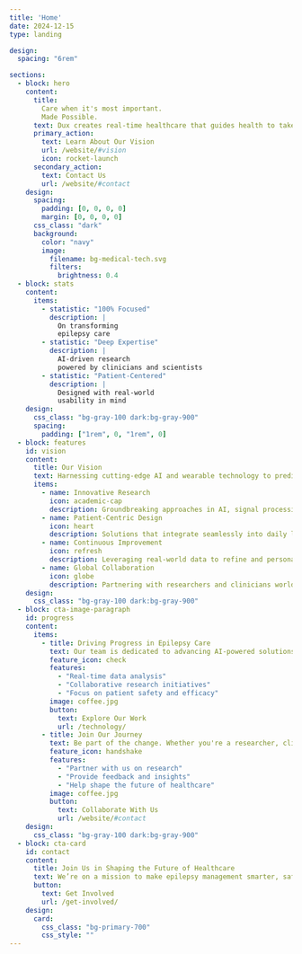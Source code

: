 ```yaml
---
title: 'Home'
date: 2024-12-15
type: landing

design:
  spacing: "6rem"

sections:
  - block: hero
    content:
      title: 
        Care when it's most important. 
        Made Possible.
      text: Dux creates real-time healthcare that guides health to take the right path at critical crossroads in life.
      primary_action:
        text: Learn About Our Vision
        url: /website/#vision
        icon: rocket-launch
      secondary_action:
        text: Contact Us
        url: /website/#contact
    design:
      spacing:
        padding: [0, 0, 0, 0]
        margin: [0, 0, 0, 0]
      css_class: "dark"
      background:
        color: "navy"
        image:
          filename: bg-medical-tech.svg
          filters:
            brightness: 0.4
  - block: stats
    content:
      items:
        - statistic: "100% Focused"
          description: |
            On transforming  
            epilepsy care
        - statistic: "Deep Expertise"
          description: |
            AI-driven research  
            powered by clinicians and scientists
        - statistic: "Patient-Centered"
          description: |
            Designed with real-world  
            usability in mind
    design:
      css_class: "bg-gray-100 dark:bg-gray-900"
      spacing:
        padding: ["1rem", 0, "1rem", 0]
  - block: features
    id: vision
    content:
      title: Our Vision
      text: Harnessing cutting-edge AI and wearable technology to predict and prevent epileptic seizures.
      items:
        - name: Innovative Research
          icon: academic-cap
          description: Groundbreaking approaches in AI, signal processing, and neuroscience.
        - name: Patient-Centric Design
          icon: heart
          description: Solutions that integrate seamlessly into daily life.
        - name: Continuous Improvement
          icon: refresh
          description: Leveraging real-world data to refine and personalize outcomes.
        - name: Global Collaboration
          icon: globe
          description: Partnering with researchers and clinicians worldwide.
    design:
      css_class: "bg-gray-100 dark:bg-gray-900"
  - block: cta-image-paragraph
    id: progress
    content:
      items:
        - title: Driving Progress in Epilepsy Care
          text: Our team is dedicated to advancing AI-powered solutions that improve lives.
          feature_icon: check
          features:
            - "Real-time data analysis"
            - "Collaborative research initiatives"
            - "Focus on patient safety and efficacy"
          image: coffee.jpg
          button:
            text: Explore Our Work
            url: /technology/
        - title: Join Our Journey
          text: Be part of the change. Whether you're a researcher, clinician, or advocate, we’d love to collaborate.
          feature_icon: handshake
          features:
            - "Partner with us on research"
            - "Provide feedback and insights"
            - "Help shape the future of healthcare"
          image: coffee.jpg
          button:
            text: Collaborate With Us
            url: /website/#contact
    design:
      css_class: "bg-gray-100 dark:bg-gray-900"
  - block: cta-card
    id: contact
    content:
      title: Join Us in Shaping the Future of Healthcare
      text: We’re on a mission to make epilepsy management smarter, safer, and more personalized.
      button:
        text: Get Involved
        url: /get-involved/
    design:
      card:
        css_class: "bg-primary-700"
        css_style: ""
---
```


